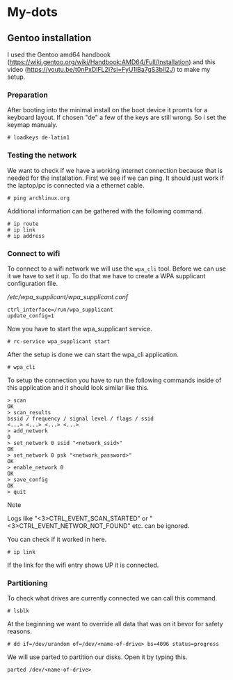 # My-dots
## Gentoo installation
I used the Gentoo amd64 handbook (https://wiki.gentoo.org/wiki/Handbook:AMD64/Full/Installation) and this video (https://youtu.be/t0nPxDlFL2I?si=FyU1lBa7gS3blI2J) to make my setup.

### Preparation
After booting into the minimal install on the boot device it promts for a keyboard layout. If chosen "de" a few of the keys are still wrong. So i set the keymap manualy.
```
# loadkeys de-latin1
```

### Testing the network
We want to check if we have a working internet connection because that is needed for the installation. First we see if we can ping. It should just work if the laptop/pc is connected via a ethernet cable.
```
# ping archlinux.org
```
Additional information can be gathered with the following command.
```
# ip route
# ip link
# ip address
```

### Connect to wifi
To connect to a wifi network we will use the `wpa_cli` tool. Before we can use it we have to set it up.
To do that we have to create a WPA supplicant configuration file.

_/etc/wpa_supplicant/wpa_supplicant.conf_
```
ctrl_interface=/run/wpa_supplicant
update_config=1
```

Now you have to start the wpa_supplicant service.
```
# rc-service wpa_supplicant start
```

After the setup is done we can start the wpa_cli application.
```
# wpa_cli
```

To setup the connection you have to run the following commands inside of this application and it should look similar like this.
```
> scan
OK
> scan_results
bssid / frequency / signal level / flags / ssid
<...> <...> <...> <...>
> add_network
0
> set_network 0 ssid "<network_ssid>"
OK
> set_network 0 psk "<network_password>"
OK
> enable_network 0
OK
> save_config
OK
> quit
```
> [!NOTE]
> Logs like "<3>CTRL_EVENT_SCAN_STARTED" or "<3>CTRL_EVENT_NETWOR_NOT_FOUND" etc. can be ignored.

You can check if it worked in here.
```
# ip link
```
If the link for the wifi entry shows UP it is connected.

### Partitioning
To check what drives are currently connected we can call this command.
```
# lsblk
```

At the beginning we want to override all data that was on it bevor for safety reasons.
```
# dd if=/dev/urandom of=/dev/<name-of-drive> bs=4096 status=progress
```

We will use parted to partition our disks. Open it by typing this.
```
parted /dev/<name-of-drive>
```
